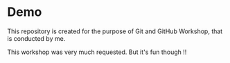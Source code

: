 # Demo

This repository is created for the purpose of Git and GitHub Workshop, that is conducted by me.

This workshop was very much requested. But it's fun though !!
